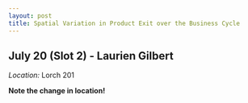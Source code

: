 ```yaml
---
layout: post
title: Spatial Variation in Product Exit over the Business Cycle
---
```

## July 20 (Slot 2) - Laurien Gilbert

*Location:* Lorch 201

**Note the change in location!**



